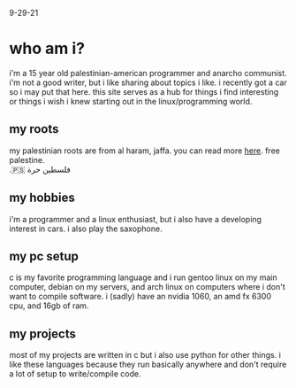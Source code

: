 9-29-21

# who am i?

i'm a 15 year old palestinian-american programmer and anarcho communist. i'm not a good writer, but i like sharing
about topics i like. i recently got a car so i may 
put that here. this site serves as a hub for
things i find interesting or things i wish i knew starting
out in the linux/programming world.


## my roots

my palestinian roots are from al haram, jaffa. you can read more 
[here](https://www.palestineremembered.com/Jaffa/al-Haram/index.html).
free palestine.<br>
.🇵🇸 فلسطين حرة


## my hobbies

i'm a programmer and a linux enthusiast, but i also have a developing
interest in cars. i also play the saxophone.


## my pc setup

c is my favorite programming language and i run
gentoo linux on my main computer, debian on my servers,
and arch linux on computers where i don't want to
compile software. i (sadly) have an nvidia 1060, an amd 
fx 6300 cpu, and 16gb of ram.


## my projects

most of my projects are written in c but i also use 
python for other things. i like these languages because 
they run basically anywhere and don't require a lot of
setup to write/compile code.

